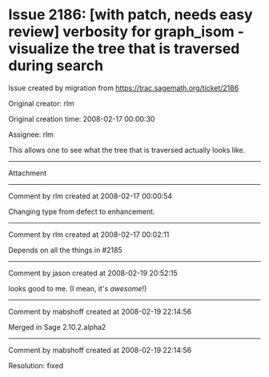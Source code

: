 # Issue 2186: [with patch, needs easy review] verbosity for graph_isom - visualize the tree that is traversed during search

Issue created by migration from https://trac.sagemath.org/ticket/2186

Original creator: rlm

Original creation time: 2008-02-17 00:00:30

Assignee: rlm

This allows one to see what the tree that is traversed actually looks like.


---

Attachment


---

Comment by rlm created at 2008-02-17 00:00:54

Changing type from defect to enhancement.


---

Comment by rlm created at 2008-02-17 00:02:11

Depends on all the things in #2185


---

Comment by jason created at 2008-02-19 20:52:15

looks good to me.  (I mean, it's *awesome*!)


---

Comment by mabshoff created at 2008-02-19 22:14:56

Merged in Sage 2.10.2.alpha2


---

Comment by mabshoff created at 2008-02-19 22:14:56

Resolution: fixed
